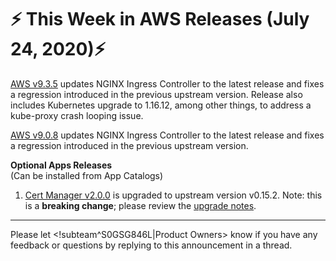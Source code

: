 # :zap: This Week in AWS Releases (July 24, 2020):zap:

[AWS v9.3.5](https://github.com/giantswarm/releases/tree/master/aws/v9.3.5) updates NGINX Ingress Controller to the latest release and fixes a regression introduced in the previous upstream version. Release also includes Kubernetes upgrade to 1.16.12, among other things, to address a kube-proxy crash looping issue.

[AWS v9.0.8](https://github.com/giantswarm/releases/tree/master/aws/v9.0.8) updates NGINX Ingress Controller to the latest release and fixes a regression introduced in the previous upstream version.

**Optional Apps Releases**  
(Can be installed from App Catalogs)

1. [Cert Manager v2.0.0](https://github.com/giantswarm/cert-manager-app/blob/master/CHANGELOG.md#v200-2020-07-21) is upgraded to upstream version v0.15.2. 
Note: this is a **breaking change**; please review the [upgrade notes](https://github.com/giantswarm/cert-manager-app#upgrading-from-v090-giant-swarm-app-v108).

---
Please let <!subteam^S0GSG846L|Product Owners> know if you have any feedback or questions by replying to this announcement in a thread.
